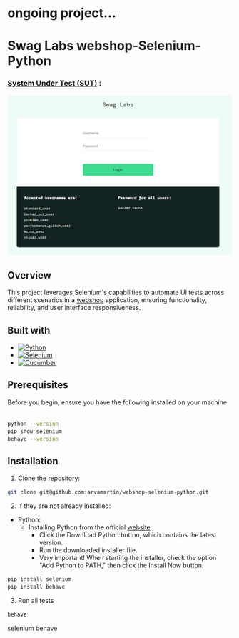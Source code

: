 # ongoing project...
# Swag Labs webshop-Selenium-Python
### [System Under Test (SUT)](https://www.saucedemo.com/) :
<img src="img.png" alt="img.png" width="700"/>

## Overview
This project leverages Selenium's capabilities to automate UI tests across different scenarios in a [webshop](https://www.saucedemo.com/) application, 
ensuring functionality, reliability, and user interface responsiveness.

## Built with
* [![Python][Python]][PYTHON-URL]
* [![Selenium][Selenium]][SELENIUM-URL]
* [![Cucumber][Cucumber]][CUCUMBER-URL]

## Prerequisites
Before you begin, ensure you have the following installed on your machine:  

```bash

python --version
pip show selenium
behave --version
```

## Installation
1. Clone the repository:
```bash
git clone git@github.com:arvamartin/webshop-selenium-python.git
```

2. If they are not already installed:
* Python:
  * Installing Python from the official [website](https://www.python.org/downloads/):
    * Click the Download Python button, which contains the latest version.
    * Run the downloaded installer file.
    * Very important! When starting the installer, check the option "Add Python to PATH," then click the Install Now button.

```bash
pip install selenium
pip install behave
``` 

3. Run all tests
```bash
behave     
```

selenium
behave



[Python]: https://img.shields.io/badge/python-3670A0?style=for-the-badge&logo=python&logoColor=ffdd54
[PYTHON-URL]: https://www.python.org/
[Selenium]: https://img.shields.io/badge/-selenium-CB02A?style=for-the-badge&logo=selenium&logoColor=white
[SELENIUM-URL]: https://www.selenium.dev/
[Cucumber]: https://camo.githubusercontent.com/788fbe630f1bafea0c87198f6e3e24e3f03eeef9899248581afc757f11ff5054/68747470733a2f2f696d672e736869656c64732e696f2f62616467652f437563756d6265722d3433423032413f7374796c653d666f722d7468652d6261646765266c6f676f3d637563756d626572266c6f676f436f6c6f723d7768697465
[CUCUMBER-URL]: https://cucumber.io/

